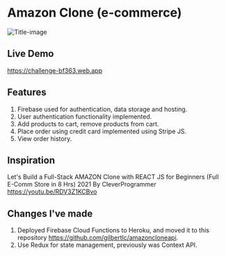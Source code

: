 # Amazon Clone (e-commerce)
![Title-image](https://i.imgur.com/0GpxE7V.png)

## Live Demo
https://challenge-bf363.web.app

## Features

1. Firebase used for authentication, data storage and hosting.
2. User authentication functionality implemented.
3. Add products to cart, remove products from cart.
4. Place order using credit card implemented using Stripe JS.
5. View order history.

## Inspiration
Let's Build a Full-Stack AMAZON Clone with REACT JS for Beginners (Full E-Comm Store in 8 Hrs) 2021 By CleverProgrammer
https://youtu.be/RDV3Z1KCBvo

## Changes I've made

1. Deployed Firebase Cloud Functions to Heroku, and moved it to this repository https://github.com/gilbertlc/amazoncloneapi.
2. Use Redux for state management, previously was Context API.
